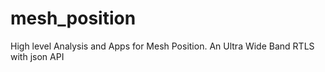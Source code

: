 # mesh_position
High level Analysis and Apps for Mesh Position. An Ultra Wide Band RTLS with json API
